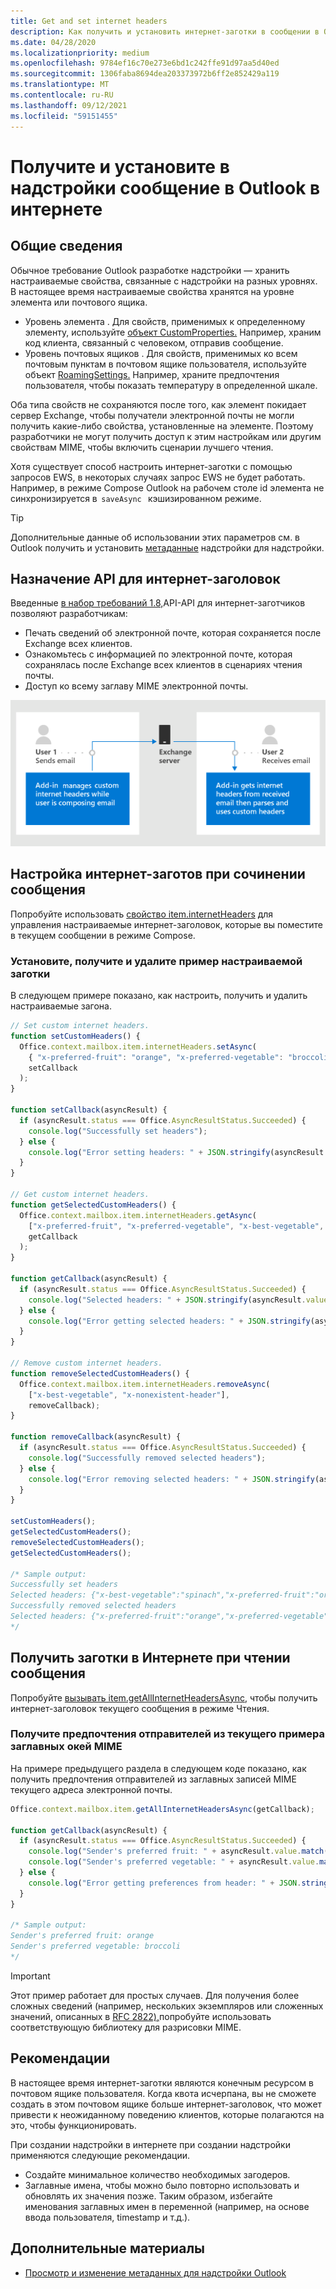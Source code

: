 ```yaml
---
title: Get and set internet headers
description: Как получить и установить интернет-заготки в сообщении в Outlook надстройки.
ms.date: 04/28/2020
ms.localizationpriority: medium
ms.openlocfilehash: 9784ef16c70e273e6bd1c242ffe91d97aa5d40ed
ms.sourcegitcommit: 1306faba8694dea203373972b6ff2e852429a119
ms.translationtype: MT
ms.contentlocale: ru-RU
ms.lasthandoff: 09/12/2021
ms.locfileid: "59151455"
---
```

# <a name="get-and-set-internet-headers-on-a-message-in-an-outlook-add-in"></a>Получите и установите в надстройки сообщение в Outlook в интернете

## <a name="background"></a>Общие сведения

Обычное требование Outlook разработке надстройки — хранить настраиваемые свойства, связанные с надстройки на разных уровнях. В настоящее время настраиваемые свойства хранятся на уровне элемента или почтового ящика.

- Уровень элемента . Для свойств, применимых к определенному элементу, используйте [объект CustomProperties.](/javascript/api/outlook/office.customproperties) Например, храним код клиента, связанный с человеком, отправив сообщение.
- Уровень почтовых ящиков . Для свойств, применимых ко всем почтовым пунктам в почтовом ящике пользователя, используйте объект [RoamingSettings.](/javascript/api/outlook/office.roamingsettings) Например, храните предпочтения пользователя, чтобы показать температуру в определенной шкале.

Оба типа свойств не сохраняются после того, как элемент покидает сервер Exchange, чтобы получатели электронной почты не могли получить какие-либо свойства, установленные на элементе. Поэтому разработчики не могут получить доступ к этим настройкам или другим свойствам MIME, чтобы включить сценарии лучшего чтения.

Хотя существует способ настроить интернет-заготки с помощью запросов EWS, в некоторых случаях запрос EWS не будет работать. Например, в режиме Compose Outlook на рабочем столе id элемента не синхронизируется в  `saveAsync`   кэшизированном режиме.

> [!TIP]
> Дополнительные данные об использовании этих параметров см. в Outlook получить и установить [метаданные](metadata-for-an-outlook-add-in.md) надстройки для надстройки.

## <a name="purpose-of-the-internet-headers-api"></a>Назначение API для интернет-заголовок

Введенные [в набор требований 1.8,](../reference/objectmodel/requirement-set-1.8/outlook-requirement-set-1.8.md)API-API для интернет-заготчиков позволяют разработчикам:

- Печать сведений об электронной почте, которая сохраняется после Exchange всех клиентов.
- Ознакомьтесь с информацией по электронной почте, которая сохранялась после Exchange всех клиентов в сценариях чтения почты.
- Доступ ко всему заглаву MIME электронной почты.

![Схема интернет-заготов. Текст. Пользователь 1 отправляет электронную почту. Надстройка управляет настраиваемой интернет-загонами, пока пользователь создает электронную почту. Пользователь 2 получает сообщение электронной почты. Надстройка получает интернет-заготки от полученной электронной почты, а затем разбирается и использует настраиваемые заглавные.](../images/outlook-internet-headers.png)

## <a name="set-internet-headers-while-composing-a-message"></a>Настройка интернет-заготов при сочинении сообщения

Попробуйте использовать [свойство item.internetHeaders](/javascript/api/outlook/office.messagecompose#internetHeaders) для управления настраиваемые интернет-заголовок, которые вы поместите в текущем сообщении в режиме Compose.

### <a name="set-get-and-remove-custom-headers-example"></a>Установите, получите и удалите пример настраиваемой заготки

В следующем примере показано, как настроить, получить и удалить настраиваемые загона.

```js
// Set custom internet headers.
function setCustomHeaders() {
  Office.context.mailbox.item.internetHeaders.setAsync(
    { "x-preferred-fruit": "orange", "x-preferred-vegetable": "broccoli", "x-best-vegetable": "spinach" },
    setCallback
  );
}

function setCallback(asyncResult) {
  if (asyncResult.status === Office.AsyncResultStatus.Succeeded) {
    console.log("Successfully set headers");
  } else {
    console.log("Error setting headers: " + JSON.stringify(asyncResult.error));
  }
}

// Get custom internet headers.
function getSelectedCustomHeaders() {
  Office.context.mailbox.item.internetHeaders.getAsync(
    ["x-preferred-fruit", "x-preferred-vegetable", "x-best-vegetable", "x-nonexistent-header"],
    getCallback
  );
}

function getCallback(asyncResult) {
  if (asyncResult.status === Office.AsyncResultStatus.Succeeded) {
    console.log("Selected headers: " + JSON.stringify(asyncResult.value));
  } else {
    console.log("Error getting selected headers: " + JSON.stringify(asyncResult.error));
  }
}

// Remove custom internet headers.
function removeSelectedCustomHeaders() {
  Office.context.mailbox.item.internetHeaders.removeAsync(
    ["x-best-vegetable", "x-nonexistent-header"],
    removeCallback);
}

function removeCallback(asyncResult) {
  if (asyncResult.status === Office.AsyncResultStatus.Succeeded) {
    console.log("Successfully removed selected headers");
  } else {
    console.log("Error removing selected headers: " + JSON.stringify(asyncResult.error));
  }
}

setCustomHeaders();
getSelectedCustomHeaders();
removeSelectedCustomHeaders();
getSelectedCustomHeaders();

/* Sample output:
Successfully set headers
Selected headers: {"x-best-vegetable":"spinach","x-preferred-fruit":"orange","x-preferred-vegetable":"broccoli"}
Successfully removed selected headers
Selected headers: {"x-preferred-fruit":"orange","x-preferred-vegetable":"broccoli"}
*/
```

## <a name="get-internet-headers-while-reading-a-message"></a>Получить заготки в Интернете при чтении сообщения

Попробуйте [вызывать item.getAllInternetHeadersAsync,](/javascript/api/outlook/office.messageread#getAllInternetHeadersAsync_options__callback_) чтобы получить интернет-заголовок текущего сообщения в режиме Чтения.

### <a name="get-sender-preferences-from-current-mime-headers-example"></a>Получите предпочтения отправителей из текущего примера заглавных окей MIME

На примере предыдущего раздела в следующем коде показано, как получить предпочтения отправителей из заглавных записей MIME текущего адреса электронной почты.

```js
Office.context.mailbox.item.getAllInternetHeadersAsync(getCallback);

function getCallback(asyncResult) {
  if (asyncResult.status === Office.AsyncResultStatus.Succeeded) {
    console.log("Sender's preferred fruit: " + asyncResult.value.match(/x-preferred-fruit:.*/gim)[0].slice(19));
    console.log("Sender's preferred vegetable: " + asyncResult.value.match(/x-preferred-vegetable:.*/gim)[0].slice(23));
  } else {
    console.log("Error getting preferences from header: " + JSON.stringify(asyncResult.error));
  }
}

/* Sample output:
Sender's preferred fruit: orange
Sender's preferred vegetable: broccoli
*/
```

> [!IMPORTANT]
> Этот пример работает для простых случаев. Для получения более сложных сведений (например, нескольких экземпляров или сложенных значений, описанных в [RFC 2822),](https://tools.ietf.org/html/rfc2822)попробуйте использовать соответствующую библиотеку для разрисовки MIME.

## <a name="recommended-practices"></a>Рекомендации

В настоящее время интернет-заготки являются конечным ресурсом в почтовом ящике пользователя. Когда квота исчерпана, вы не сможете создать в этом почтовом ящике больше интернет-заголовок, что может привести к неожиданному поведению клиентов, которые полагаются на это, чтобы функционировать.

При создании надстройки в интернете при создании надстройки применяются следующие рекомендации.

- Создайте минимальное количество необходимых загодеров.
- Заглавные имена, чтобы можно было повторно использовать и обновлять их значения позже. Таким образом, избегайте именования заглавных имен в переменной (например, на основе ввода пользователя, timestamp и т.д.).

## <a name="see-also"></a>Дополнительные материалы

- [Просмотр и изменение метаданных для надстройки Outlook](metadata-for-an-outlook-add-in.md)
